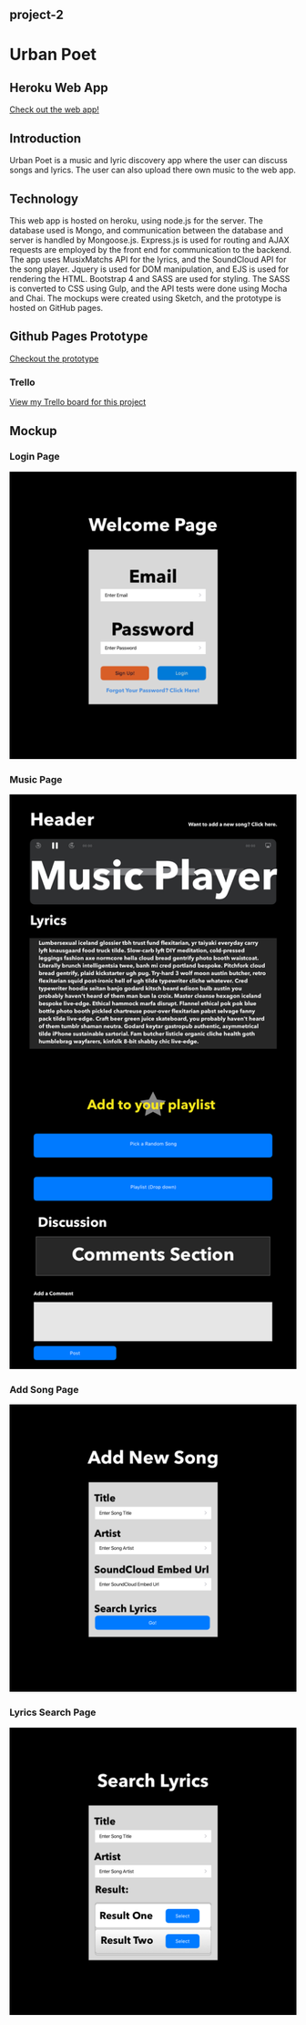 ## project-2
# Urban Poet

## Heroku Web App
[Check out the web app!](https://serene-sierra-44356.herokuapp.com "Urban Poet")

## Introduction
Urban Poet is a music and lyric discovery app where the user can discuss songs and lyrics. The user can also upload there own music to the web app.

## Technology
This web app is hosted on heroku, using node.js for the server. The database used is Mongo, and communication between the database and server is handled by Mongoose.js. Express.js is used for routing and AJAX requests are employed by the front end for communication to the backend. The app uses MusixMatchs API for the lyrics, and the SoundCloud API for the song player. Jquery is used for DOM manipulation, and EJS is used for rendering the HTML. Bootstrap 4 and SASS are used for styling. The SASS is converted to CSS using Gulp, and the API tests were done using Mocha and Chai. The mockups were created using Sketch, and the prototype is hosted on GitHub pages.

## Github Pages Prototype
[Checkout the prototype](https://jpleva91.github.io/urban-poet/prototypes/loginPage.html "Urban Poet")

### Trello
[View my Trello board for this project](https://trello.com/b/ARVg6GIn/wdi-project-2)

## Mockup
### Login Page
![login-page](https://github.com/jpleva91/urban-poet/blob/master/mockups/LoginPage.png)
### Music Page
![music-page](https://github.com/jpleva91/urban-poet/blob/master/mockups/MusicPage.png)
### Add Song Page
![add-song-page](https://github.com/jpleva91/urban-poet/blob/master/mockups/AddSongPage.png)
### Lyrics Search Page
![lyrics-search-page](https://github.com/jpleva91/urban-poet/blob/master/mockups/SearchLyrics.png)
